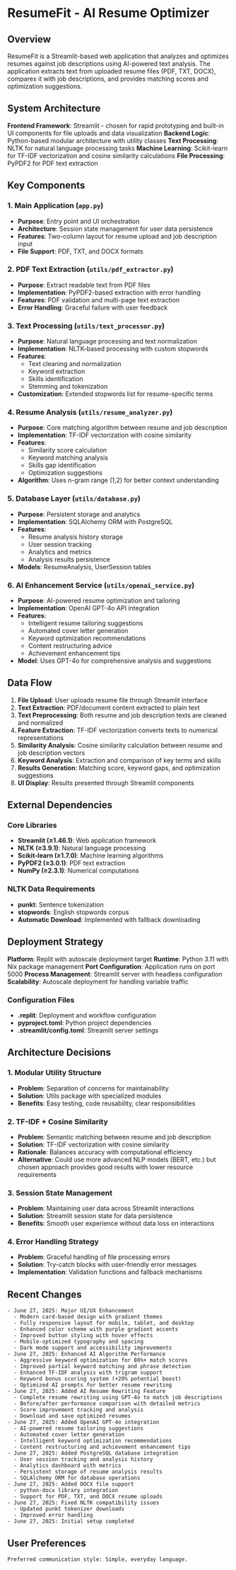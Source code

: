 # ResumeFit - AI Resume Optimizer

## Overview

ResumeFit is a Streamlit-based web application that analyzes and optimizes resumes against job descriptions using AI-powered text analysis. The application extracts text from uploaded resume files (PDF, TXT, DOCX), compares it with job descriptions, and provides matching scores and optimization suggestions.

## System Architecture

**Frontend Framework**: Streamlit - chosen for rapid prototyping and built-in UI components for file uploads and data visualization
**Backend Logic**: Python-based modular architecture with utility classes
**Text Processing**: NLTK for natural language processing tasks
**Machine Learning**: Scikit-learn for TF-IDF vectorization and cosine similarity calculations
**File Processing**: PyPDF2 for PDF text extraction

## Key Components

### 1. Main Application (`app.py`)
- **Purpose**: Entry point and UI orchestration
- **Architecture**: Session state management for user data persistence
- **Features**: Two-column layout for resume upload and job description input
- **File Support**: PDF, TXT, and DOCX formats

### 2. PDF Text Extraction (`utils/pdf_extractor.py`)
- **Purpose**: Extract readable text from PDF files
- **Implementation**: PyPDF2-based extraction with error handling
- **Features**: PDF validation and multi-page text extraction
- **Error Handling**: Graceful failure with user feedback

### 3. Text Processing (`utils/text_processor.py`)
- **Purpose**: Natural language processing and text normalization
- **Implementation**: NLTK-based processing with custom stopwords
- **Features**: 
  - Text cleaning and normalization
  - Keyword extraction
  - Skills identification
  - Stemming and tokenization
- **Customization**: Extended stopwords list for resume-specific terms

### 4. Resume Analysis (`utils/resume_analyzer.py`)
- **Purpose**: Core matching algorithm between resume and job description
- **Implementation**: TF-IDF vectorization with cosine similarity
- **Features**:
  - Similarity score calculation
  - Keyword matching analysis
  - Skills gap identification
  - Optimization suggestions
- **Algorithm**: Uses n-gram range (1,2) for better context understanding

### 5. Database Layer (`utils/database.py`)
- **Purpose**: Persistent storage and analytics
- **Implementation**: SQLAlchemy ORM with PostgreSQL
- **Features**:
  - Resume analysis history storage
  - User session tracking
  - Analytics and metrics
  - Analysis results persistence
- **Models**: ResumeAnalysis, UserSession tables

### 6. AI Enhancement Service (`utils/openai_service.py`)
- **Purpose**: AI-powered resume optimization and tailoring
- **Implementation**: OpenAI GPT-4o API integration
- **Features**:
  - Intelligent resume tailoring suggestions
  - Automated cover letter generation
  - Keyword optimization recommendations
  - Content restructuring advice
  - Achievement enhancement tips
- **Model**: Uses GPT-4o for comprehensive analysis and suggestions

## Data Flow

1. **File Upload**: User uploads resume file through Streamlit interface
2. **Text Extraction**: PDF/document content extracted to plain text
3. **Text Preprocessing**: Both resume and job description texts are cleaned and normalized
4. **Feature Extraction**: TF-IDF vectorization converts texts to numerical representations
5. **Similarity Analysis**: Cosine similarity calculation between resume and job description vectors
6. **Keyword Analysis**: Extraction and comparison of key terms and skills
7. **Results Generation**: Matching score, keyword gaps, and optimization suggestions
8. **UI Display**: Results presented through Streamlit components

## External Dependencies

### Core Libraries
- **Streamlit (≥1.46.1)**: Web application framework
- **NLTK (≥3.9.1)**: Natural language processing
- **Scikit-learn (≥1.7.0)**: Machine learning algorithms
- **PyPDF2 (≥3.0.1)**: PDF text extraction
- **NumPy (≥2.3.1)**: Numerical computations

### NLTK Data Requirements
- **punkt**: Sentence tokenization
- **stopwords**: English stopwords corpus
- **Automatic Download**: Implemented with fallback downloading

## Deployment Strategy

**Platform**: Replit with autoscale deployment target
**Runtime**: Python 3.11 with Nix package management
**Port Configuration**: Application runs on port 5000
**Process Management**: Streamlit server with headless configuration
**Scalability**: Autoscale deployment for handling variable traffic

### Configuration Files
- **.replit**: Deployment and workflow configuration
- **pyproject.toml**: Python project dependencies
- **.streamlit/config.toml**: Streamlit server settings

## Architecture Decisions

### 1. Modular Utility Structure
- **Problem**: Separation of concerns for maintainability
- **Solution**: Utils package with specialized modules
- **Benefits**: Easy testing, code reusability, clear responsibilities

### 2. TF-IDF + Cosine Similarity
- **Problem**: Semantic matching between resume and job description
- **Solution**: TF-IDF vectorization with cosine similarity
- **Rationale**: Balances accuracy with computational efficiency
- **Alternative**: Could use more advanced NLP models (BERT, etc.) but chosen approach provides good results with lower resource requirements

### 3. Session State Management
- **Problem**: Maintaining user data across Streamlit interactions
- **Solution**: Streamlit session state for data persistence
- **Benefits**: Smooth user experience without data loss on interactions

### 4. Error Handling Strategy
- **Problem**: Graceful handling of file processing errors
- **Solution**: Try-catch blocks with user-friendly error messages
- **Implementation**: Validation functions and fallback mechanisms

## Recent Changes

```
- June 27, 2025: Major UI/UX Enhancement
  - Modern card-based design with gradient themes
  - Fully responsive layout for mobile, tablet, and desktop
  - Enhanced color scheme with purple gradient accents
  - Improved button styling with hover effects
  - Mobile-optimized typography and spacing
  - Dark mode support and accessibility improvements
- June 27, 2025: Enhanced AI Algorithm Performance
  - Aggressive keyword optimization for 80%+ match scores
  - Improved partial keyword matching and phrase detection
  - Enhanced TF-IDF analysis with trigram support
  - Keyword bonus scoring system (+20% potential boost)
  - Optimized AI prompts for better resume rewriting
- June 27, 2025: Added AI Resume Rewriting Feature
  - Complete resume rewriting using GPT-4o to match job descriptions
  - Before/after performance comparison with detailed metrics
  - Score improvement tracking and analysis
  - Download and save optimized resumes
- June 27, 2025: Added OpenAI GPT-4o integration
  - AI-powered resume tailoring suggestions
  - Automated cover letter generation
  - Intelligent keyword optimization recommendations
  - Content restructuring and achievement enhancement tips
- June 27, 2025: Added PostgreSQL database integration
  - User session tracking and analysis history
  - Analytics dashboard with metrics
  - Persistent storage of resume analysis results
  - SQLAlchemy ORM for database operations
- June 27, 2025: Added DOCX file support  
  - python-docx library integration
  - Support for PDF, TXT, and DOCX resume uploads
- June 27, 2025: Fixed NLTK compatibility issues
  - Updated punkt tokenizer downloads
  - Improved error handling
- June 27, 2025: Initial setup completed
```

## User Preferences

```
Preferred communication style: Simple, everyday language.
```